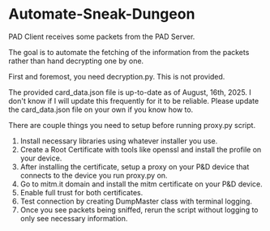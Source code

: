 # Automate-Sneak-Dungeon
PAD Client receives some packets from the PAD Server.

The goal is to automate the fetching of the information from the packets rather than hand decrypting one by one.

First and foremost, you need decryption.py. This is not provided.

The provided card_data.json file is up-to-date as of August, 16th, 2025. I don't know if I will update this frequently for it to be reliable. Please update the card_data.json file on your own if you know how to.

There are couple things you need to setup before running proxy.py script.

1. Install necessary libraries using whatever installer you use.
2. Create a Root Certificate with tools like openssl and install the profile on your device.
3. After installing the certificate, setup a proxy on your P&D device that connects to the device you run proxy.py on.
4. Go to mitm.it domain and install the mitm certificate on your P&D device.
5. Enable full trust for both certificates.
6. Test connection by creating DumpMaster class with terminal logging.
7. Once you see packets being sniffed, rerun the script without logging to only see necessary information.